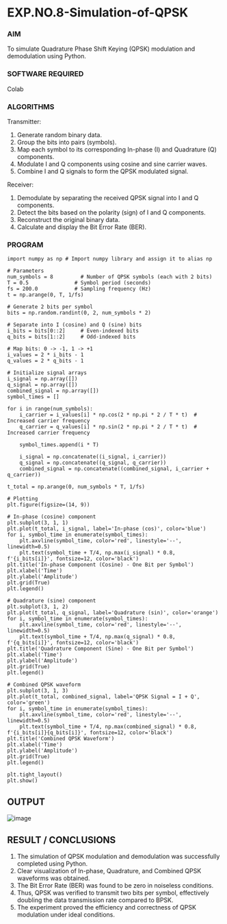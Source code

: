 
# EXP.NO.8-Simulation-of-QPSK

### AIM
To simulate Quadrature Phase Shift Keying (QPSK) modulation and demodulation using Python.

### SOFTWARE REQUIRED
Colab

### ALGORITHMS
Transmitter:
1. Generate random binary data.
2. Group the bits into pairs (symbols).
3. Map each symbol to its corresponding In-phase (I) and Quadrature (Q) components.
4. Modulate I and Q components using cosine and sine carrier waves.
5. Combine I and Q signals to form the QPSK modulated signal.

Receiver:
1. Demodulate by separating the received QPSK signal into I and Q components.
2. Detect the bits based on the polarity (sign) of I and Q components.
3. Reconstruct the original binary data.
4. Calculate and display the Bit Error Rate (BER).

### PROGRAM
```import matplotlib.pyplot as plt
import numpy as np # Import numpy library and assign it to alias np

# Parameters
num_symbols = 8         # Number of QPSK symbols (each with 2 bits)
T = 0.5               # Symbol period (seconds)
fs = 200.0            # Sampling frequency (Hz)
t = np.arange(0, T, 1/fs)

# Generate 2 bits per symbol
bits = np.random.randint(0, 2, num_symbols * 2)

# Separate into I (cosine) and Q (sine) bits
i_bits = bits[0::2]     # Even-indexed bits
q_bits = bits[1::2]     # Odd-indexed bits

# Map bits: 0 -> -1, 1 -> +1
i_values = 2 * i_bits - 1
q_values = 2 * q_bits - 1

# Initialize signal arrays
i_signal = np.array([])
q_signal = np.array([])
combined_signal = np.array([])
symbol_times = []

for i in range(num_symbols):
    i_carrier = i_values[i] * np.cos(2 * np.pi * 2 / T * t)  # Increased carrier frequency
    q_carrier = q_values[i] * np.sin(2 * np.pi * 2 / T * t)  # Increased carrier frequency

    symbol_times.append(i * T)

    i_signal = np.concatenate((i_signal, i_carrier))
    q_signal = np.concatenate((q_signal, q_carrier))
    combined_signal = np.concatenate((combined_signal, i_carrier + q_carrier))

t_total = np.arange(0, num_symbols * T, 1/fs)

# Plotting
plt.figure(figsize=(14, 9))

# In-phase (cosine) component
plt.subplot(3, 1, 1)
plt.plot(t_total, i_signal, label='In-phase (cos)', color='blue')
for i, symbol_time in enumerate(symbol_times):
    plt.axvline(symbol_time, color='red', linestyle='--', linewidth=0.5)
    plt.text(symbol_time + T/4, np.max(i_signal) * 0.8, f'{i_bits[i]}', fontsize=12, color='black')
plt.title('In-phase Component (Cosine) - One Bit per Symbol')
plt.xlabel('Time')
plt.ylabel('Amplitude')
plt.grid(True)
plt.legend()

# Quadrature (sine) component
plt.subplot(3, 1, 2)
plt.plot(t_total, q_signal, label='Quadrature (sin)', color='orange')
for i, symbol_time in enumerate(symbol_times):
    plt.axvline(symbol_time, color='red', linestyle='--', linewidth=0.5)
    plt.text(symbol_time + T/4, np.max(q_signal) * 0.8, f'{q_bits[i]}', fontsize=12, color='black')
plt.title('Quadrature Component (Sine) - One Bit per Symbol')
plt.xlabel('Time')
plt.ylabel('Amplitude')
plt.grid(True)
plt.legend()

# Combined QPSK waveform
plt.subplot(3, 1, 3)
plt.plot(t_total, combined_signal, label='QPSK Signal = I + Q', color='green')
for i, symbol_time in enumerate(symbol_times):
    plt.axvline(symbol_time, color='red', linestyle='--', linewidth=0.5)
    plt.text(symbol_time + T/4, np.max(combined_signal) * 0.8, f'{i_bits[i]}{q_bits[i]}', fontsize=12, color='black')
plt.title('Combined QPSK Waveform')
plt.xlabel('Time')
plt.ylabel('Amplitude')
plt.grid(True)
plt.legend()

plt.tight_layout()
plt.show()
```
## OUTPUT 
![image](https://github.com/user-attachments/assets/ed510f77-4f7c-4845-8c9c-aee5038d35fe)

## RESULT / CONCLUSIONS
1. The simulation of QPSK modulation and demodulation was successfully completed using Python.
2. Clear visualization of In-phase, Quadrature, and Combined QPSK waveforms was obtained.
3. The Bit Error Rate (BER) was found to be zero in noiseless conditions.
4. Thus, QPSK was verified to transmit two bits per symbol, effectively doubling the data transmission rate compared to BPSK.
5. The experiment proved the efficiency and correctness of QPSK modulation under ideal conditions.
